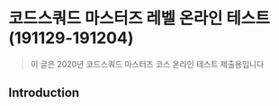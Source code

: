 # 코드스쿼드 마스터즈 레벨 온라인 테스트 (191129-191204)
> 이 글은 2020년 코드스쿼드 마스터즈 코스 온라인 테스트 제출용입니다

## Introduction



